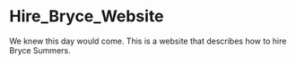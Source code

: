 # Hire_Bryce_Website
We knew this day would come. This is a website that describes how to hire Bryce Summers.
